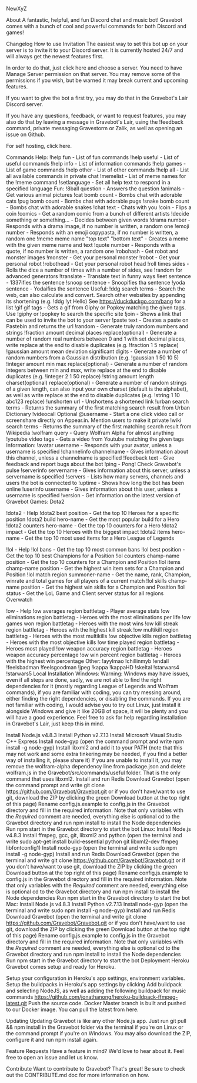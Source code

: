 NewXyZ

About
A fantastic, helpful, and fun Discord chat and music bot! Gravebot comes with a bunch of cool and powerful commands for both Discord and games!

Changelog
How to use
Invitation
The easiest way to set this bot up on your server is to invite it to your Discord server. It is currently hosted 24/7 and will always get the newest features first.

In order to do that, just click here and choose a server. You need to have Manage Server permission on that server. You may remove some of the permissions if you wish, but be warned it may break current and upcoming features.

If you want to give the bot a first try, you may do that in the Gravebot's Lair Discord server.

If you have any questions, feedback, or want to request features, you may also do that by leaving a message in Gravebot's Lair, using the !feedback command, private messaging Gravestorm or Zalik, as well as opening an issue on Github.

For self hosting, click here.

Commands
Help:
!help fun - List of fun commands
!help useful - List of useful commands
!help info - List of information commands
!help games - List of game commands
!help other - List of other commands
!help all - List all available commands in private chat
!memelist - List of meme names for the !meme command
!setlanguage - Set all help text to respond in a specified language
Fun:
!8ball question - Answers the question
!animals - Get various animal pictures
!cat bomb count - Bombs chat with adorable cats
!pug bomb count - Bombs chat with adorable pugs
!snake bomb count - Bombs chat with adorable snakes
!chat text - Chats with you
!coin - Flips a coin
!comics - Get a random comic from a bunch of different artists
!decide something or something... - Decides between given words
!drama number - Responds with a drama image, if no number is written, a random one
!emoji number - Responds with an emoji copypasta, if no number is written, a random one
!meme meme name "top text" "bottom text" - Creates a meme with the given meme name and text
!quote number - Responds with a quote, if no number is written, a random one
!robohash - Get robot and monster images
!monster - Get your personal monster
!robot - Get your personal robot
!robothead - Get your personal robot head
!roll times sides - Rolls the dice a number of times with a number of sides, see !random for advanced generators
!translate - Translate text in funny ways
!leet sentence - 1337ifies the sentence
!snoop sentence - Snoopifies tha sentence
!yoda sentence - Yodaifies the sentence
Useful:
!ddg search terms - Search the web, can also calculate and convert. Search other websites by appending its shortening (e.g. !ddg !yt Hello) See https://duckduckgo.com/bang for a list
!gif gif tags - Gets a gif from Giphy or Popkey matching the given tags. Use !giphy or !popkey to search the specific site
!join - Shows a link that can be used to invite the bot to your server
!paste text - Creates a paste on Pastebin and returns the url
!random - Generate truly random numbers and strings
!fraction amount decimal places replace(optional) - Generate a number of random real numbers between 0 and 1 with set decimal places, write replace at the end to disable duplicates (e.g. !fraction 1 5 replace)
!gaussian amount mean deviation significant digits - Generate a number of random numbers from a Gaussian distribution (e.g. !gaussian 1 50 10 5)
!integer amount min max replace(optional) - Generate a number of random integers between min and max, write replace at the end to disable duplicates (e.g. !integer 2 1 50 replace)
!string amount length charset(optional) replace(optional) - Generate a number of random strings of a given length, can also input your own charset (default is the alphabet), as well as write replace at the end to disable duplicates (e.g. !string 1 10 abc123 replace)
!unshorten url - Unshortens a shortened link
!urban search terms - Returns the summary of the first matching search result from Urban Dictionary
!videocall Optional @username - Start a one click video call or screenshare directly on Appear.in. Mention users to make it private
!wiki search terms - Returns the summary of the first matching search result from Wikipedia
!wolfram query - Query Wolfram Alpha for almost anything
!youtube video tags - Gets a video from Youtube matching the given tags
Information:
!avatar username - Responds with your avatar, unless a username is specified
!channelinfo channelname - Gives information about this channel, unless a channelname is specified
!feedback text - Give feedback and report bugs about the bot
!ping - Pong! Check Gravebot's pulse
!serverinfo servername - Gives information about this server, unless a servername is specified
!servers - Lists how many servers, channels and users the bot is connected to
!uptime - Shows how long the bot has been online
!userinfo username - Gives information about this user, unless a username is specified
!version - Get information on the latest version of Gravebot
Games:
Dota2

!dota2 - Help
!dota2 best position - Get the top 10 Heroes for a specific position
!dota2 build hero-name - Get the most popular build for a Hero
!dota2 counters hero-name - Get the top 10 counters for a Hero
!dota2 impact - Get the top 10 Heroes with the biggest impact
!dota2 items hero-name - Get the top 10 most used items for a Hero
League of Legends

!lol - Help
!lol bans - Get the top 10 most common bans
!lol best position - Get the top 10 best Champions for a Position
!lol counters champ-name position - Get the top 10 counters for a Champion and Position
!lol items champ-name position - Get the highest win item sets for a Champion and Position
!lol match region summoner-name - Get the name, rank, Champion, winrate and total games for all players of a current match
!lol skills champ-name position - Get the highest win skills for a Champion and Position
!lol status - Get the LoL Game and Client server status for all regions
Overwatch

!ow - Help
!ow averages region battletag - Player average stats
!ow eliminations region battletag - Heroes with the most eliminations per life
!ow games won region battletag - Heroes with the most wins
!ow kill streak region battletag - Heroes with the highest kill streak
!ow multikill region battletag - Heroes with the most multikills
!ow objective kills region battletag - Heroes with the most objective kills
!ow time played region battletag - Heroes most played
!ow weapon accuracy region battletag - Heroes weapon accuracy percentage
!ow win percent region battletag - Heroes with the highest win percentage
Other:
!ayylmao
!chillinmyb
!endall
!feelsbadman
!feelsgoodman
!jpeg
!kappa
!kappaHD
!skeltal
!starwars4
!starwars5
Local Installation
Windows:
Warning: Windows may have issues, even if all steps are done, sadly, we are not able to find the right dependencies for it (mostly regarding League of Legends and Wolfram commands), if you are familiar with coding, you can try messing around, either finding the right dependencies, or disabling the commands. If you are not familiar with coding, I would advise you to try out Linux, just install it alongside Windows and give it like 20GB of space, it will be plenty and you will have a good experience. Feel free to ask for help regarding installation in Gravebot's Lair, just keep this in mind.

Install Node.js v4.8.3
Install Python v2.7.13
Install Microsoft Visual Studio C++ Express
Install node-gyp (open the command prompt and write npm install -g node-gyp)
Install libxml2 and add it to your PATH (note that this may not work and some extra tinkering may be needed, if you find a better way of installing it, please share it)
If you are unable to install it, you may remove the wolfram-alpha dependency line from package.json and delete wolfram.js in the Gravebot/src/commands/useful folder. That is the only command that uses libxml2.
Install and run Redis
Download Gravebot (open the command prompt and write git clone https://github.com/Gravebot/Gravebot.git or if you don't have/want to use git, download the ZIP by clicking the green Download button at the top right of this page)
Rename config.js.example to config.js in the Gravebot directory and fill in the required information. Note that only variables with the *Required* comment are needed, everything else is optional
cd to the Gravebot directory and run npm install to install the Node dependencies
Run npm start in the Gravebot directory to start the bot
Linux:
Install Node.js v4.8.3
Install ffmpeg, gcc, git, libxml2 and python (open the terminal and write sudo apt-get install build-essential python git libxml2-dev ffmpeg libfontconfig1)
Install node-gyp (open the terminal and write sudo npm install -g node-gyp)
Install and run Redis
Download Gravebot (open the terminal and write git clone https://github.com/Gravebot/Gravebot.git or if you don't have/want to use git, download the ZIP by clicking the green Download button at the top right of this page)
Rename config.js.example to config.js in the Gravebot directory and fill in the required information. Note that only variables with the *Required* comment are needed, everything else is optional
cd to the Gravebot directory and run npm install to install the Node dependencies
Run npm start in the Gravebot directory to start the bot
Mac:
Install Node.js v4.8.3
Install Python v2.7.13
Install node-gyp (open the terminal and write sudo npm install -g node-gyp)
Install and run Redis
Download Gravebot (open the terminal and write git clone https://github.com/Gravebot/Gravebot.git or if you don't have/want to use git, download the ZIP by clicking the green Download button at the top right of this page)
Rename config.js.example to config.js in the Gravebot directory and fill in the required information. Note that only variables with the *Required* comment are needed, everything else is optional
cd to the Gravebot directory and run npm install to install the Node dependencies
Run npm start in the Gravebot directory to start the bot
Deployment
Heroku
Gravebot comes setup and ready for Heroku.

Setup your configuration in Heroku's app settings, environment variables.
Setup the buildpacks in Heroku's app settings by clicking Add buildpack and selecting NodeJS, as well as adding the following buildpack for music commands https://github.com/jonathanong/heroku-buildpack-ffmpeg-latest.git
Push the source code.
Docker
Master branch is built and pushed to our Docker image. You can pull the latest from here.

Updating
Updating Gravebot is like any other Node.js app. Just run git pull && npm install in the Gravebot folder via the terminal if you're on Linux or the command prompt if you're on Windows. You may also download the ZIP, configure it and run npm install again.

Feature Requests
Have a feature in mind? We'd love to hear about it. Feel free to open an issue and let us know.

Contribute
Want to contribute to Gravebot? That's great! Be sure to check out the CONTRIBUTE.md doc for more information on how.
